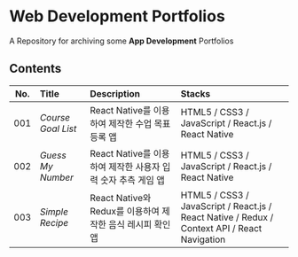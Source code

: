 # Web Development Portfolios

A Repository for archiving some **App Development** Portfolios

## Contents

| **No.** | **Title**          | **Description**                                              | **Stacks**                                                                                   |
| :-----: | :----------------- | :----------------------------------------------------------- | :------------------------------------------------------------------------------------------- |
|   001   | _Course Goal List_ | React Native를 이용하여 제작한 수업 목표 등록 앱             | HTML5 / CSS3 / JavaScript / React.js / React Native                                          |
|   002   | _Guess My Number_  | React Native를 이용하여 제작한 사용자 입력 숫자 추측 게임 앱 | HTML5 / CSS3 / JavaScript / React.js / React Native                                          |
|   003   | _Simple Recipe_    | React Native와 Redux를 이용하여 제작한 음식 레시피 확인 앱   | HTML5 / CSS3 / JavaScript / React.js / React Native / Redux / Context API / React Navigation |
